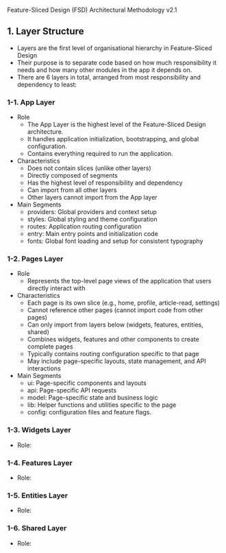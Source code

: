 Feature-Sliced Design (FSD) Architectural Methodology v2.1

## 1. Layer Structure
  * Layers are the first level of organisational hierarchy in Feature-Sliced Design
  * Their purpose is to separate code based on how much responsibility it needs and how many other modules in the app it depends on.
  * There are 6 layers in total, arranged from most responsibility and dependency to least:

### 1-1. App Layer
  * Role
    - The App Layer is the highest level of the Feature-Sliced Design architecture.
    - It handles application initialization, bootstrapping, and global configuration.
    - Contains everything required to run the application.
  * Characteristics
    - Does not contain slices (unlike other layers)
    - Directly composed of segments
    - Has the highest level of responsibility and dependency
    - Can import from all other layers
    - Other layers cannot import from the App layer
  * Main Segments
    - providers: Global providers and context setup
    - styles: Global styling and theme configuration
    - routes: Application routing configuration
    - entry: Main entry points and initialization code
    - fonts: Global font loading and setup for consistent typography

### 1-2. Pages Layer
  * Role
    - Represents the top-level page views of the application that users directly interact with
  * Characteristics
    - Each page is its own slice (e.g., home, profile, article-read, settings)
    - Cannot reference other pages (cannot import code from other pages)
    - Can only import from layers below (widgets, features, entities, shared)
    - Combines widgets, features and other components to create complete pages
    - Typically contains routing configuration specific to that page
    - May include page-specific layouts, state management, and API interactions
  * Main Segments
    - ui: Page-specific components and layouts
    - api: Page-specific API requests
    - model: Page-specific state and business logic
    - lib: Helper functions and utilities specific to the page
    - config: configuration files and feature flags.

### 1-3. Widgets Layer
  * Role:

### 1-4. Features Layer
  * Role:  

### 1-5. Entities Layer
  * Role:  

### 1-6. Shared Layer
  * Role:  